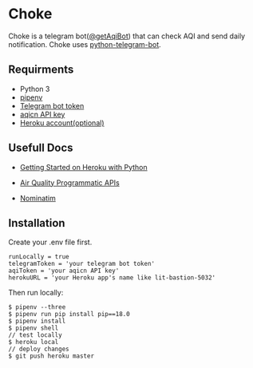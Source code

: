 # Choke

Choke is a telegram bot([@getAqiBot](https://t.me/getAqiBot)) that can check AQI and send daily notification. Choke uses [python-telegram-bot](https://github.com/python-telegram-bot/python-telegram-bot).

## Requirments

* Python 3
* [pipenv](https://pipenv.readthedocs.io)
* [Telegram bot token](https://core.telegram.org/bots#3-how-do-i-create-a-bot)
* [aqicn API key](https://aqicn.org/data-platform/token/)
* [Heroku account(optional)](https://www.heroku.com)

## Usefull Docs

- [Getting Started on Heroku with Python](https://devcenter.heroku.com/articles/getting-started-with-python)

- [Air Quality Programmatic APIs](https://aqicn.org/json-api/doc/)

- [Nominatim](https://wiki.openstreetmap.org/wiki/Nominatim)

## Installation

Create your .env file first.

```
runLocally = true
telegramToken = 'your telegram bot token'
aqiToken = 'your aqicn API key'
herokuURL = 'your Heroku app's name like lit-bastion-5032'
```

Then run locally:

```
$ pipenv --three
$ pipenv run pip install pip==18.0
$ pipenv install
$ pipenv shell
// test locally
$ heroku local
// deploy changes
$ git push heroku master
```
